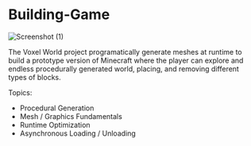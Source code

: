 # Building-Game
![Screenshot (1)](https://github.com/Wintersongtopaz/Building-Game/assets/144738996/97db5af8-9808-4210-bfbf-5a4fccceb8dd)

 The Voxel World project programatically generate meshes at runtime to build a prototype version of Minecraft where the player can explore and endless procedurally generated world, placing, and removing different types of blocks.

 Topics:
- Procedural Generation
- Mesh / Graphics Fundamentals
- Runtime Optimization
- Asynchronous Loading / Unloading
